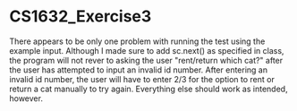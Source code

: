 # CS1632_Exercise3
There appears to be only one problem with running the test using the example input.
Although I made sure to add sc.next() as specified in class, the program will not rever to asking the user "rent/return which cat?" after the user has attempted to input an invalid id number. 
After entering an invalid id number, the user will have to enter 2/3 for the option to rent or return a cat manually to try again.
Everything else should work as intended, however.
